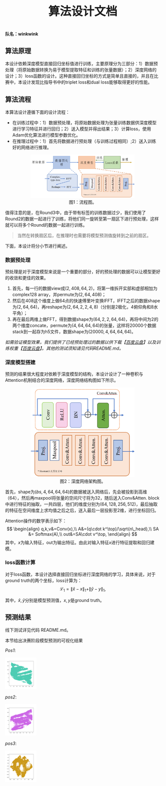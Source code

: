 <p style="text-align: center; font-size: 28pt; font-weight: bold;">
算法设计文档
</p>

**队名：winkwink**

## 算法原理

本设计依赖深度模型直接回归坐标值进行训练，主要原理分为三部分：1）数据预处理（将原始数据转换为易于模型提取特征和训练的张量数据）；2）深度网络的设计；3）loss函数的设计。这种直接回归坐标的方式是简单且直接的，并且在比赛中，本设计发现比指导书中的triplet loss和dual loss能够取得更好的性能。

## 算法流程

本算法设计遵循下面的设计流程：

- 在训练过程中：1）数据预处理，将原始数据处理为张量训练数据供深度模型进行学习特征并进行回归；2）送入模型并得出结果；3）计算loss，使用Adam优化算法进行模型参数优化。
- 在推理过程中：1）首先将数据进行预处理（与训练过程相同）;2）送入训练好的网络进行推理。

<figure style="text-align: center;">
    <img src="流程图.png" alt="流程图" style="zoom: 33%;" />
    <figcaption>图1：流程图。</figcaption>
</figure>
值得注意的是，在Round3中，由于带有标签的训练数据过少，我们使用了Round2的数据一起进行了训练，将他们同一旋转至第一扇区下进行预处理，这样就可以将多个Round的数据一起进行训练。

> 当然在转换扇区后，在推理时也需要将模型预测值旋转到之前的扇区。

下面，本设计将分小节进行阐述。

### 数据预处理

预处理是对于深度模型来说是一个重要的部分，好的预处理的数据可以让模型更好的收敛和更佳的效果。

1. 首先，每一行的数据view成$(2,408,64,2)$，将第一维拆开实部和虚部相加为complex128 array，并permute为$(2,64,408)$；
1. 然后在408这个维度上做64点的快速傅里叶变换IFFT，IFFT之后的数据shape为$(2,64,64)$，再reshape为$(2,64,2,2,4,8)$（分别是2极化，4俯仰角和8水平角）；
1. 再在最后两维上做FFT，得到数据shape为$(64,2,2,64,64)$，再将中间为2的两个维度concate，permute为$(4,64,64,64)$的张量，这样将20000个数据stack到一起存为h5文件，数据shape为$(20000,4,64,64,64)$。

*如需验证模型效果，我们提供了已经预处理过的数据以供下载【[百度云盘](https://pan.baidu.com/s/1ofO1cGxwKfy6YG2fxAzHCw?pwd=2585)】以及训练权重【[百度云盘](https://pan.baidu.com/s/1GIINu_-FQzP3X1QyThX5Ow?pwd=dph4)】。其他的测试须知请见代码README.md。*

### 深度模型搭建

预测的结果很大程度对依赖于深度模型的结构，本设计设计了一种卷积与Attention机制结合的深度网络，深度网络结构图如下所示。

<figure style="text-align: center;">
    <img src="transformer.png" alt="transformer" style="zoom: 33%;" />
    <figcaption>图2：深度网络架构图。</figcaption>
</figure>

首先，shape为$(bs,4,64,64,64)$的数据被送入网络后，先会被投影到高维（64），然后再maxpool将张量的空间尺寸将为32，随后送入Conv&Atten. block中进行特征的抽取，一共四层，他们的维度分别为$(64, 128, 256, 512)$，最后抽取的特征在空间维度上求均值之后之后，送入最后一层投影至2维，进行坐标回归。

Attention操作的数学表示如下：
$$
\begin{align}
q,k,v&=Conv(x),\\
A&=(q\cdot k^\top)/\sqrt{n\_head},\\
SA &= Softmax(A),\\
out&=SA\cdot v^\top,
\end{align}
$$
其中，$x$为输入特征，out为输出特征。由此对输入特征$x$进行特征提取和回归建模。

### loss函数计算

对于loss函数，本设计选择直接回归坐标进行深度网络的学习，具体来说，对于ground truth的两个坐标，loss计算为：
$$
\mathcal L_1=\|\hat x-x\|_1+\|\hat y -y\|_1,
$$

其中，$\hat x, \hat y$分别是模型预测值，$x,y$是ground truth。


## 预测结果

线下测试详见代码 README.md。

本节给出决赛阶段模型预测的可视化结果

*Pos1*:

<img src="p1.png" style="zoom: 10%;" />

*pos2*:

<img src="p2.png" style="zoom: 10%;" />

*pos3*:

<img src="p3.png" style="zoom: 10%;" />